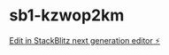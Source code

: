 # sb1-kzwop2km

[Edit in StackBlitz next generation editor ⚡️](https://stackblitz.com/~/github.com/Ezzzwp/sb1-kzwop2km)